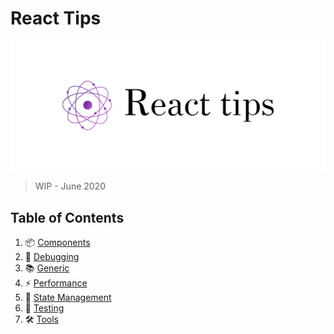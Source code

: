 # React Tips

![React tips](./static/cover.png)
> WIP - June 2020


## Table of Contents

1. 📦 [Components](src/docs/components/index.md)
1. 🐛 [Debugging](src/docs/debugging/index.md)
1. 📚 [Generic](src/docs/generic/index.md)
2. ⚡  [Performance](src/docs/performance/index.md)
3. 💾 [State Management](src/docs/statemanagement/index.md)
4. 🧪 [Testing](src/docs/testing/index.md)
5. 🛠️ [Tools](src/docs/tools/index.md)

